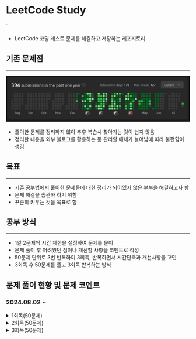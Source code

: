 # LeetCode Study
`
- LeetCode 코딩 테스트 문제를 해결하고 저장하는 레포지토리
## 기존 문제점
***
![sreensh](src/main/resources/img/LeetCodeScreenShot.PNG)
- 풀이한 문제를 정리하지 않아 추후 복습시 찾아가는 것이 쉽지 않음
- 정리한 내용을 외부 불로그를 활용하는 등 관리할 매체가 늘어남에 따라 불편함이 생김

## 목표
***
- 기존 공부법에서 풀이한 문제들에 대한 정리가 되어있지 않은 부부을 해결하고자 함
- 문제 해결을 습관하 하기 위함
- 꾸준히 키우는 것을 목표로 함

## 공부 방식
***
- 1일 2문제씩 시간 제한을 설정하여 문제를 물이
- 문제 풀이 후 어려웠던 점이나 개선할 사항을 코멘트로 작성
- 50문제 단위로 3번 반복하여 3회독, 반복하면서 시간단축과 개선사항을 고민
- 3회독 후 50문제를 풀고 3회독 반복하는 방식

## 문제 풀이 현황 및 문제 코멘트
### 2024.08.02 ~
<details>
<summary>1회독(50문제)</summary>
<br>

| 문제	                                                          | 난이도  | 걸린시간 | 제한시간	 |     날짜     | 코멘트                                                                                        |
|:-------------------------------------------------------------|:----:|:----:|:-----:|:----------:|:-------------------------------------------------------------------------------------------|
| 1. Two Sum                                                   | easy |  11  |  25   | 2024/08/02 |                                                                                            |
| 21. PalindromeNumber                                         | easy |  19  |  25   | 2024/08/02 |                                                                                            |
| 14. Longest Common Prefix                                    | easy |  12  |  25   | 2024/08/03 |                                                                                            |
| 21. Merge Two Sorted Lists                                   | easy |  TO  |  25   | 2024/08/03 | 리스트 자료의 특성을 잘 생각해서 풀어보자                                                                    |
| 14. SqrtX                                                    | easy |  23  |  25   | 2024/08/04 | 이진 탐색을 너무 늦게 생각했다                                                                          |
| 190. Reverse Bits                                            | easy |  12  |  25   | 2024/08/04 | 비트 연산자를 빠르게 생각해 내서 쉽게 풀었음                                                                  |
| 441. Arranging Coins                                         | easy |  15  |  25   | 2024/08/05 | 수학적 접근                                                                                     |
| 530. MinimumAbsoluteDifferenceInBST                          | easy |  21  |  25   | 2024/08/05 |                                                                                            |
| 2053. Kth Distinct String in an Array                        | easy |  20  |  25   | 2024/08/06 | 문제 해석에서 시간 소요, 맵 자료구조 하나로 해결 가능해 보임                                                        |
| 2144. Minimum Cost Of Buying Candies With Discount           | easy |  11  |  25   | 2024/08/06 | 내림 차순 배열을 생각하다 3의 배수를 의미하는 변수를 추가함으로써 더 간결하게 구현하였음                                         |
| 1822. Sign of the Product of an Array                        | easy |  6   |  25   | 2024/08/07 | 초기에 자료형의 메모리를 고려하지 않고 설계하다가 오버플로우 발생                                                       |
| 2129. Capitalize the Title                                   | easy |  22  |  25   | 2024/08/07 | 마지막 공백(" ") 제거를 유의해야 한다                                                                    |
| 2716. Minimize String Length                                 | easy |  7   |  25   | 2024/08/08 |                                                                                            |
| 1827. Minimum Operations to Make the Array Increasing        | easy |  6   |  25   | 2024/08/08 |                                                                                            |
| 1518. Water Bottles                                          | easy |  8   |  25   | 2024/08/09 |                                                                                            |
| 559. Maximum Depth of N-ary Tree                             | easy |  15  |  25   | 2024/08/09 | 트리에서 문제해결 할 때 경게값에서 문제가 발생(뿌리, 잎)하는 것을 조심하자                                                |
| 674. Longest Continuous Increasing Subsequence               | easy |  20  |  25   | 2024/08/10 |                                                                                            |
| 680. Valid Palindrome II                                     | easy |  15  |  25   | 2024/08/10 | 회문 문제의 한 유형.                                                                               |
| 3079. Find the Sum of Encrypted Integers                     | easy |  22  |  25   | 2024/08/11 |                                                                                            |
| 2974. Minimum Number Game                                    | easy |  20  |  25   | 2024/08/11 |                                                                                            |
| 703. Kth Largest Element In a Stream                         | easy |  TO  |  25   | 2024/08/12 | nums가 비어있는 경우, k가 nums의 크기보다 작은 경우 등, 처리해야할 경우의 수가 많았다. 우선순위 queue자료 구조를 활용하면 더 쉽게 풀릴것 같다. |
| 1791. Find Center Of Star Graph                              | easy |  10  |  25   | 2024/08/12 |                                                                                            |
| 1967. Number of Strings That Appear as Substrings in Word    | easy |  6   |  25   | 2024/08/13 | 성능이 않좋게 나왔다. String에서 지원하는 메소드를 그대로 쓴 이유. 다음에는 다른 방식으로 풀 것                                 |
| 2180. Count Integers With Even Digit Sum                     | easy |  17  |  25   | 2024/08/13 |                                                                                            |
| 110. Balanced Binary Tree                                    | easy |  23  |  25   | 2024/08/14 |                                                                                            |
| 145. Binary Tree Postorder Traversal                         | easy |  17  |  25   | 2024/08/14 |                                                                                            |
| 860. Lemonade Change                                         | easy |  20  |  25   | 2024/08/15 |                                                                                            |
| 1636. Sort Array by Increasing Frequency                     | easy |  17  |  25   | 2024/08/15 |                                                                                            |
| 1784. Check if Binary String Has at Most One Segment of Ones | easy |  15  |  25   | 2024/08/16 |                                                                                            |
| 1903. Largest Odd Number in String                           | easy |  7   |  25   | 2024/08/16 |                                                                                            |
| 1437. Check If All 1's Are at Least Length K Places Away     | easy |  16  |  25   | 2024/08/17 | 분기문을 설정하는 사고력을 요구하는 문제였다.                                                                  |
| 1534. Count Good Triplets                                    | easy |  10  |  25   | 2024/08/17 |                                                                                            |
| 594. Longest Harmonious Subsequence                          | easy |  23  |  25   | 2024/08/18 | 조건 분기를 신경써야 할 게 많아서 다른 방법을 고민. Map자료구조를 사용하면서 편하게 해결                                       |
| 509. Fibonacci Number                                        | easy |  10  |  25   | 2024/08/18 |                                                                                            |
| 3194. Minimum Average of Smallest and Largest Elements       | easy |  5   |  25   | 2024/08/19 |                                                                                            |
| 2810. Faulty Keyboard                                        | easy |  12  |  25   | 2024/08/19 | Stringbuilder 내용을 공부                                                                       |
| 2264. Largest 3-Same-Digit Number in String                  | easy |  5   |  25   | 2024/08/20 |                                                                                            |
| 2335. Minimum Amount of Time to Fill Cups                    | easy |  22  |  25   | 2024/08/20 | 조건 분기를 생각하는데 시간이 걸림                                                                        |
| 2255. Count Prefixes of a Given String                       | easy |  15  |  25   | 2024/08/21 | String 객체의 startsWith()메소드를 응용함                                                            |
| 2437. Number of Valid Clock Times                            | easy |  10  |  25   | 2024/08/21 |                                                                                            |
| 476. Number Complement                                       | easy |  20  |  25   | 2024/08/22 | 논리 연산자로 해결하려 했으나 수학적 기법으로 해결하는 것이 더 간편함을 중간에 깨달음                                           |
| 2582. Pass the Pillow                                        | easy |  8   |  25   | 2024/08/22 |                                                                                            |
| 1189. Maximum Number of Ballons                              | easy |  11  |  25   | 2024/08/23 |                                                                                            |
| 1480. Running Sum of 1d Array                                | easy |  3   |  25   | 2024/08/23 |                                                                                            |
| 2099. Find Subsequence of Length K With the Largest Sum      | easy |  TO  |  25   | 2024/08/24 | 기존배열을 무너뜨리지 않기 위한 조치로 우선순위큐 자료구조를 사용하는 것을 배웠음                                              |
| 1844. Replace All Digits with Characters                     | easy |  19  |  25   | 2024/08/24 |                                                                                            |
| 3136. Valid Word                                             | easy |  23  |  25   | 2024/08/25 |                                                                                            |
| 3142. Check if Grid Satisfies Conditions                     | easy |  12  |  25   | 2024/08/25 |                                                                                            |
| 590. N-ary Tree Postorder Traversal                          | easy |  19  |  25   | 2024/08/26 | 깊이 우선탐색을 활용                                                                                |
| 1046. Last Stone Weight                                      | easy |  12  |  25   | 2024/08/26 | 우선순위 큐 자료구조 사용. reverseOrder()를 사용하여 내림차순 정렬 하는 방식을 기억할 것.                                 |

</details>

<details>
<summary>2회독(50문제)</summary>
<br>

| 문제	                                                          | 난이도  | 걸린시간 | 제한시간	 |     날짜     | 코멘트                                |
|:-------------------------------------------------------------|:----:|:----:|:----:|:----------:|:-----------------------------------|
| 1. Two Sum                                                   | easy |  10  |  25  | 2024/08/27 |                                    |
| 9. PalindromeNumber                                          | easy |  12  |  25  | 2024/08/27 |                                    |
| 14. Longest Common Prefix                                    | easy |  15  |  25  | 2024/08/28 | 1회독 시 해결방법으로 동일하게 풀이해서 다른 방식으로 접근. |
| 21. Merge Two Sorted Lists                                   | easy |  22  |  25  | 2024/08/28 | 재귀방식으로 해결                          |
| 14. SqrtX                                                    | easy |  15  |  25  | 2024/08/29 |                                    |
| 190. Reverse Bits                                            | easy |  10  |  25  | 2024/08/29 |                                    |
| 441. Arranging Coins                                         | easy |  5   |  25  | 2024/08/30 | 다른 풀이법은 불필요해 보임                    |
| 530. MinimumAbsoluteDifferenceInBST                          | easy |  21  |  25  | 2024/08/30 | 직관성을 높이기 위해 메소드 분리를 하였음            |
| 2053. Kth Distinct String in an Array                        | easy |  TO  |  25  | 2024/08/31 | 기존 코드에서 시간, 공간복잡도가 개선된 코드를 보고 작성   |
| 2144. Minimum Cost Of Buying Candies With Discount           | easy |  10  |  25  | 2024/08/31 |                                    |
| 1822. Sign of the Product of an Array                        | easy |  5   |  25  | 2024/09/01 |                                    |
| 2129. Capitalize the Title                                   | easy |  17  |  25  | 2024/09/01 |                                    |
| 2716. Minimize String Length                                 | easy |  5   |  25  | 2024/09/02 | set자료구조를 사용해야 할 것을 바로 인지함          |
| 1827. Minimum Operations to Make the Array Increasing        | easy |  5   |  25  | 2024/09/02 |                                    |
| 1518. Water Bottles                                          | easy |  6   |  25  | 2024/09/03 |                                    |
| 559. Maximum Depth of N-ary Tree                             | easy |  13  |  25  | 2024/09/03 |                                    |
| 674. Longest Continuous Increasing Subsequence               | easy |  5   |  25  | 2024/09/04 | 스택 자료구조를 활용, 가독성을 높임               |
| 680. Valid Palindrome II                                     | easy |  22  |  25  | 2024/09/04 |                                    |
| 3079. Find the Sum of Encrypted Integers                     | easy |  16  |  25  | 2024/09/05 | 코드 간편화 진행                          |
| 2974. Minimum Number Game                                    | easy |  6   |  25  | 2024/09/05 |                                    |
| 703. Kth Largest Element In a Stream                         | easy |  TO  |  25  | 2024/09/06 | 우선순위큐를 활용한 문제풀이로 해결                |
| 1791. Find Center Of Star Graph                              | easy |  3   |  25  | 2024/09/06 |                                    |
| 1967. Number of Strings That Appear as Substrings in Word    | easy |  3   |  25  | 2024/09/07 |                                    |
| 2180. Count Integers With Even Digit Sum                     | easy |  18  |  25  | 2024/09/07 | 검증을 진행하는 로직을 메소드로 분리해서 사용하였음       |
| 110. Balanced Binary Tree                                    | easy |  12  |  25  | 2024/09/08 |                                    |
| 145. Binary Tree Postorder Traversal                         | easy |  11  |  25  | 2024/09/08 |                                    |
| 860. Lemonade Change                                         | easy |  22  |  25  | 2024/09/09 |                                    |
| 1636. Sort Array by Increasing Frequency                     | easy |  17  |  25  | 2024/09/09 |                                    |
| 1784. Check if Binary String Has at Most One Segment of Ones | easy |  22  |  25  | 2024/09/10 |                                    |
| 1903. Largest Odd Number in String                           | easy |  10  |  25  | 2024/09/10 |                                    |
| 1437. Check If All 1's Are at Least Length K Places Away     | easy |  -   |  25  | 2024/09/11 |                                    |
| 1534. Count Good Triplets                                    | easy |  -   |  25  | 2024/09/11 |                                    |
| 594. Longest Harmonious Subsequence                          | easy |  20  |  25  | 2024/09/12 |                                    |
| 509. Fibonacci Number                                        | easy |  12  |  25  | 2024/09/12 |                                    |
| 3194. Minimum Average of Smallest and Largest Elements       | easy |      |  25  |            |                                    |
| 2810. Faulty Keyboard                                        | easy |      |  25  |            |                                    |
| 2264. Largest 3-Same-Digit Number in String                  | easy |      |  25  |            |                                    |
| 2335. Minimum Amount of Time to Fill Cups                    | easy |      |  25  |            |                                    |
| 2255. Count Prefixes of a Given String                       | easy |      |  25  |            |                                    |
| 2437. Number of Valid Clock Times                            | easy |      |  25  |            |                                    |
| 476. Number Complement                                       | easy |      |  25  |            |                                    |
| 2582. Pass the Pillow                                        | easy |      |  25  |            |                                    |
| 1189. Maximum Number of Ballons                              | easy |      |  25  |            |                                    |
| 1480. Running Sum of 1d Array                                | easy |      |  25  |            |                                    |
| 2099. Find Subsequence of Length K With the Largest Sum      | easy |      |  25  |            |                                    |
| 1844. Replace All Digits with Characters                     | easy |      |  25  |            |                                    |
| 3136. Valid Word                                             | easy |      |  25  |            |                                    |
| 3142. Check if Grid Satisfies Conditions                     | easy |      |  25  |            |                                    |
| 590. N-ary Tree Postorder Traversal                          | easy |      |  25  |            |                                    |
| 1046. Last Stone Weight                                      | easy |      |  25  |            |                                    |

</details>

<details>
<summary>3회독(50문제)</summary>
<br>

| 문제	                                                          | 난이도  | 걸린시간 | 제한시간	 |    날짜     | 코멘트 |
|:-------------------------------------------------------------|:----:|:----:|:-----:|:---------:|:----|
| 1. Two Sum                                                   | easy |      |  25   |           |     |
| 21. PalindromeNumber                                         | easy |      |  25   |           |     |
| 14. Longest Common Prefix                                    | easy |      |  25   |           |     |
| 21. Merge Two Sorted Lists                                   | easy |      |  25   |           |     |
| 14. SqrtX                                                    | easy |      |  25   |           |     |
| 190. Reverse Bits                                            | easy |      |  25   |           |     |
| 441. Arranging Coins                                         | easy |      |  25   |           |     |
| 530. MinimumAbsoluteDifferenceInBST                          | easy |      |  25   |           |     |
| 2053. Kth Distinct String in an Array                        | easy |      |  25   |           |     |
| 2144. Minimum Cost Of Buying Candies With Discount           | easy |      |  25   |           |     |
| 1822. Sign of the Product of an Array                        | easy |      |  25   |           |     |
| 2129. Capitalize the Title                                   | easy |      |  25   |           |     |
| 2716. Minimize String Length                                 | easy |      |  25   |           |     |
| 1827. Minimum Operations to Make the Array Increasing        | easy |      |  25   |           |     |
| 1518. Water Bottles                                          | easy |      |  25   |           |     |
| 559. Maximum Depth of N-ary Tree                             | easy |      |  25   |           |     |
| 674. Longest Continuous Increasing Subsequence               | easy |      |  25   |           |     |
| 680. Valid Palindrome II                                     | easy |      |  25   |           |     |
| 3079. Find the Sum of Encrypted Integers                     | easy |      |  25   |           |     |
| 2974. Minimum Number Game                                    | easy |      |  25   |           |     |
| 703. Kth Largest Element In a Stream                         | easy |      |  25   |           |     |
| 1791. Find Center Of Star Graph                              | easy |      |  25   |           |     |
| 1967. Number of Strings That Appear as Substrings in Word    | easy |      |  25   |           |     |
| 2180. Count Integers With Even Digit Sum                     | easy |      |  25   |           |     |
| 110. Balanced Binary Tree                                    | easy |      |  25   |           |     |
| 145. Binary Tree Postorder Traversal                         | easy |      |  25   |           |     |
| 860. Lemonade Change                                         | easy |      |  25   |           |     |
| 1636. Sort Array by Increasing Frequency                     | easy |      |  25   |           |     |
| 1784. Check if Binary String Has at Most One Segment of Ones | easy |      |  25   |           |     |
| 1903. Largest Odd Number in String                           | easy |      |  25   |           |     |
| 1437. Check If All 1's Are at Least Length K Places Away     | easy |      |  25   |           |     |
| 1534. Count Good Triplets                                    | easy |      |  25   |           |     |
| 594. Longest Harmonious Subsequence                          | easy |      |  25   |           |     |
| 509. Fibonacci Number                                        | easy |      |  25   |           |     |
| 3194. Minimum Average of Smallest and Largest Elements       | easy |      |  25   |           |     |
| 2810. Faulty Keyboard                                        | easy |      |  25   |           |     |
| 2264. Largest 3-Same-Digit Number in String                  | easy |      |  25   |           |     |
| 2335. Minimum Amount of Time to Fill Cups                    | easy |      |  25   |           |     |
| 2255. Count Prefixes of a Given String                       | easy |      |  25   |           |     |
| 2437. Number of Valid Clock Times                            | easy |      |  25   |           |     |
| 476. Number Complement                                       | easy |      |  25   |           |     |
| 2582. Pass the Pillow                                        | easy |      |  25   |           |     |
| 1189. Maximum Number of Ballons                              | easy |      |  25   |           |     |
| 1480. Running Sum of 1d Array                                | easy |      |  25   |           |     |
| 2099. Find Subsequence of Length K With the Largest Sum      | easy |      |  25   |           |     |
| 1844. Replace All Digits with Characters                     | easy |      |  25   |           |     |
| 3136. Valid Word                                             | easy |      |  25   |           |     |
| 3142. Check if Grid Satisfies Conditions                     | easy |      |  25   |           |     |
| 590. N-ary Tree Postorder Traversal                          | easy |      |  25   |           |     |
| 1046. Last Stone Weight                                      | easy |      |  25   |           |     |

</details>